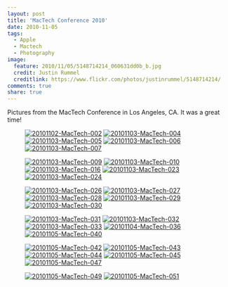 ```yaml
---
layout: post
title: 'MacTech Conference 2010'
date: 2010-11-05
tags:
  - Apple
  - Mactech
  - Photography
image:
  feature: 2010/11/05/5148714214_060631dd0b_b.jpg
  credit: Justin Rummel
  creditlink: https://www.flickr.com/photos/justinrummel/5148714214/
comments: true
share: true
---
```

Pictures from the MacTech Conference in Los Angeles, CA. It was a great time!

<figure class="fifth">
<a href="https://www.flickr.com/photos/justinrummel/5148714214/"><img src="http://farm5.static.flickr.com/4125/5148714214_060631dd0b_q.jpg" title="20101102-MacTech-002" /></a>
<a href="https://www.flickr.com/photos/justinrummel/5148110403/"><img src="http://farm2.static.flickr.com/1152/5148110403_ebd3f691bd_q.jpg" title="20101103-MacTech-004" /></a>
<a href="https://www.flickr.com/photos/justinrummel/5148110687/"><img src="http://farm2.static.flickr.com/1062/5148110687_d450f81e9f_q.jpg" title="20101103-MacTech-005" /></a>
<a href="https://www.flickr.com/photos/justinrummel/5148110923/"><img src="http://farm5.static.flickr.com/4072/5148110923_47720a6c24_q.jpg" title="20101103-MacTech-006" /></a>
<a href="https://www.flickr.com/photos/justinrummel/5148715394/"><img src="http://farm5.static.flickr.com/4001/5148715394_b051c1ab3e_q.jpg" title="20101103-MacTech-007" /></a>
</figure>
<figure class="fifth">
<a href="https://www.flickr.com/photos/justinrummel/5148715688/"><img src="http://farm5.static.flickr.com/4111/5148715688_9cea9ff694_q.jpg" title="20101103-MacTech-009" /></a>
<a href="https://www.flickr.com/photos/justinrummel/5148111757/"><img src="http://farm5.static.flickr.com/4083/5148111757_f3516ce45c_q.jpg" title="20101103-MacTech-010" /></a>
<a href="https://www.flickr.com/photos/justinrummel/5148716192/"><img src="http://farm5.static.flickr.com/4023/5148716192_58e5d19c9b_q.jpg" title="20101103-MacTech-016" /></a>
<a href="https://www.flickr.com/photos/justinrummel/5148716430/"><img src="http://farm5.static.flickr.com/4086/5148716430_dd927728aa_q.jpg" title="20101103-MacTech-023" /></a>
<a href="https://www.flickr.com/photos/justinrummel/5148112497/"><img src="http://farm2.static.flickr.com/1396/5148112497_74525e2288_q.jpg" title="20101103-MacTech-024" /></a>
</figure>
<figure class="fifth">
<a href="https://www.flickr.com/photos/justinrummel/5148112769/"><img src="http://farm2.static.flickr.com/1381/5148112769_99cd7263b4_q.jpg" title="20101103-MacTech-026" /></a>
<a href="https://www.flickr.com/photos/justinrummel/5148717300/"><img src="http://farm5.static.flickr.com/4084/5148717300_a70d14be44_q.jpg" title="20101103-MacTech-027" /></a>
<a href="https://www.flickr.com/photos/justinrummel/5148113379/"><img src="http://farm5.static.flickr.com/4018/5148113379_1d1f3d5830_q.jpg" title="20101103-MacTech-028" /></a>
<a href="https://www.flickr.com/photos/justinrummel/5148717972/"><img src="http://farm5.static.flickr.com/4128/5148717972_6829ec083a_q.jpg" title="20101103-MacTech-029" /></a>
<a href="https://www.flickr.com/photos/justinrummel/5148718308/"><img src="http://farm2.static.flickr.com/1397/5148718308_8759a57f1f_q.jpg" title="20101103-MacTech-030" /></a>
</figure>
<figure class="fifth">
<a href="https://www.flickr.com/photos/justinrummel/5148114287/"><img src="http://farm2.static.flickr.com/1052/5148114287_8d372c807f_q.jpg" title="20101103-MacTech-031" /></a>
<a href="https://www.flickr.com/photos/justinrummel/5148114549/"><img src="http://farm5.static.flickr.com/4107/5148114549_b4713f5826_q.jpg" title="20101103-MacTech-032" /></a>
<a href="https://www.flickr.com/photos/justinrummel/5148719112/"><img src="http://farm2.static.flickr.com/1060/5148719112_fcf890e897_q.jpg" title="20101103-MacTech-033" /></a>
<a href="https://www.flickr.com/photos/justinrummel/5148719370/"><img src="http://farm2.static.flickr.com/1336/5148719370_c470b95ce0_q.jpg" title="20101104-MacTech-036" /></a>
<a href="https://www.flickr.com/photos/justinrummel/5156958173/"><img src="http://farm2.static.flickr.com/1343/5156958173_c7f28edc5d_q.jpg" title="20101105-MacTech-040" /></a>
</figure>
<figure class="fifth">
<a href="https://www.flickr.com/photos/justinrummel/5157567876/"><img src="http://farm2.static.flickr.com/1224/5157567876_cb6296bb63_q.jpg" title="20101105-MacTech-042" /></a>
<a href="https://www.flickr.com/photos/justinrummel/5157569098/"><img src="http://farm5.static.flickr.com/4022/5157569098_2227c2fb15_q.jpg" title="20101105-MacTech-043" /></a>
<a href="https://www.flickr.com/photos/justinrummel/5157570144/"><img src="http://farm5.static.flickr.com/4050/5157570144_7c304e98e6_q.jpg" title="20101105-MacTech-044" /></a>
<a href="https://www.flickr.com/photos/justinrummel/5157571868/"><img src="http://farm5.static.flickr.com/4025/5157571868_ec86f77e8b_q.jpg" title="20101105-MacTech-045" /></a>
<a href="https://www.flickr.com/photos/justinrummel/5157572774/"><img src="http://farm5.static.flickr.com/4016/5157572774_61bb5b0374_q.jpg" title="20101105-MacTech-047" /></a>
</figure>
<figure class="fifth">
<a href="https://www.flickr.com/photos/justinrummel/5157573908/"><img src="http://farm5.static.flickr.com/4021/5157573908_222275cbee_q.jpg" title="20101105-MacTech-049" /></a>
<a href="https://www.flickr.com/photos/justinrummel/5157574768/"><img src="http://farm2.static.flickr.com/1176/5157574768_01d99c7807_q.jpg" title="20101105-MacTech-051" /></a>
</figure>
